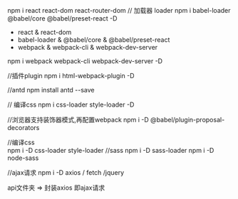 npm i react react-dom react-router-dom
// 加载器 loader
npm i babel-loader @babel/core @babel/preset-react -D
* react & react-dom
* babel-loader & @babel/core & @babel/preset-react
* webpack & webpack-cli & webpack-dev-server

npm i webpack webpack-cli webpack-dev-server -D

//插件plugin
npm i html-webpack-plugin -D

//antd
npm install antd --save

// 编译css 
npm i css-loader style-loader -D

//浏览器支持装饰器模式,再配置webpack
npm i -D @babel/plugin-proposal-decorators


//编译css  
npm i -D css-loader style-loader
//sass
npm i -D sass-loader
npm i -D node-sass

//ajax请求
npm i -D axios      / fetch  /jquery

api文件夹 => 封装axios  即ajax请求
 

